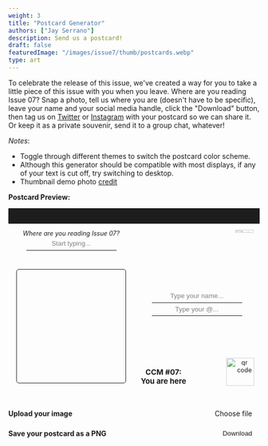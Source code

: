 ```yaml
---
weight: 3
title: "Postcard Generator"
authors: ["Jay Serrano"]
description: Send us a postcard!
draft: false
featuredImage: "/images/issue7/thumb/postcards.webp"
type: art
---
```


To celebrate the release of this issue, we've created a way for you to take a little piece of this issue with you when you leave. Where are you reading Issue 07? Snap a photo, tell us where you are (doesn't have to be specific), leave your name and your social media handle, click the "Download" button, then tag us on [Twitter](https://twitter.com/cicadacreatemag) or [Instagram](https://www.instagram.com/cicadacreativemag/) with your postcard so we can share it. Or keep it as a private souvenir, send it to a group chat, whatever!

*Notes*:
- Toggle through different themes to switch the postcard color scheme.
- Although this generator should be compatible with most displays, if any of your text is cut off, try switching to desktop. 
- Thumbnail demo photo [credit](https://unsplash.com/photos/twukN12EN7c) 

<script type="text/javascript" src="https://html2canvas.hertzen.com/dist/html2canvas.min.js"></script>

**Postcard Preview:**

<div id="postcard"> 

<div id="postcard-left"> 
<div id="postcard-question"> <em>Where are you reading Issue 07?</em><br>
<input type="text" id="answer" placeholder="Start typing..." class="postcardInput">
</div>
<div id="postcard-image"> </div>
</div>

<div id="postcard-right"> 
<div id="stamp"><img id="stamp-img" src='/icons/stamps/red-c.png' alt="icon"></div>

<input type="text" id="name" placeholder="Type your name..." class="postcardInput"> <br>
<input type="text" id="socials" placeholder="Type your @..." class="postcardInput"> <br>
<div id="logo-qr">
<div id="logo">CCM #07: <br> You are here</div>
<img id="qr-img" src='/images/misc/qr.webp' alt="qr code"></div>
</div>

</div>

<br>
<div class="option"><strong>Upload your image</strong><br>
<label for="upload" class="download">Choose file</label>
<input type="file" id="upload" accept ="image/jpeg, image/png, image/jpg" style="display: none;"></div>

<div class="option"><strong>Save your postcard as a PNG</strong><br>
<button class="download">Download</button>   

</div>
</div>
</div>
                
<style>
#postcard {
display: flex;
width: 100%;
overflow: hidden;
aspect-ratio: 3 / 2;
font-size: calc(0.6rem + 0.3vw);
border: 2px solid var(--text-color);
background-color: var(--bg-color);
filter: brightness(1.1);
border-top: 2.5em solid;
}
#postcard-left, #postcard-right {
display: flex;
flex-direction: column;
width: 50%;
text-align: center;
}
#postcard-left {
border-right: 2px dashed var(--text-color);
}
#postcard-right {
justify-content: space-between;
}
#postcard-question {
margin: 1em;
height: 15%;
}
.postcardInput {
text-align: center;
line-height: calc(0.25 + 1 + 0.5);
max-width: 80%;
background-color: transparent;
color: var(--text-color);
border: 0;
outline:0;
border-bottom: 1px solid;
overflow: hidden;
}
.postcardInput::placeholder, .postcardInput::-moz-placeholder {
font-family: var(--body-font);
font-size: calc(0.6rem + 0.39vw);
}
input::placeholder {
overflow: visible;
}
#postcard-image {
flex: 1;
margin: 1rem;
background: center / cover no-repeat;
border: 1px solid;
border-radius: 5px;
}
#stamp {
text-align: right;
padding: 1em;
}
#logo-qr {
padding: calc(1em - 0.2vw);
display: flex;
align-items: flex-end;
justify-content: space-between;
}
#logo {
font-weight: bold;
width: 6.5em;
font-family: var(--header-font);
font-size: calc(0.7rem + 0.39vw);
}
#qr-img {
width: calc(2rem + 2.5vw);
}
#stamp-img {
width: 40%;
}
.option {
display: flex;
align-items: center;
justify-content: space-between;
margin: 1em 0;
}
#input {
font-size: 0.9rem;
height: 1.5rem;
width: 15rem;
}
input[type="file"] {
width: 13rem;
border: 0;
}
input[type="file"i] {
background-color: var(--bg-color);
color: var(--text-color);

}
.download {
border: 1.5px solid var(--text-color);
background-color: var(--bg-color);
color: var(--text-color);
border-radius: 0;
padding: 5px 15px;
cursor: pointer;
}

.download:hover {
  background-color: var(--text-color);
  color: var(--bg-color);
}

 @media (max-width: 400px) {
#postcard {
font-size: 0.6rem;
}
#logo {
width: 6.3em;
font-size: calc(0.6rem + 0.39vw);
}
#qr-img {
width: calc(1.5rem + 2.5vw);
} 
.postcardInput {
    line-height: calc(0.4 + 1 + 0.5);
}
 }

</style>

<script>

  // Upload image
  const image_input = document.querySelector("#upload");
  image_input.addEventListener("change", function() {
    const file_reader = new FileReader();
    file_reader.addEventListener("load", () => {
      const uploaded_image = file_reader.result;
      document.querySelector("#postcard-image").style.backgroundImage = `url(${uploaded_image})`;
    });
    file_reader.readAsDataURL(this.files[0]);
  });
  
  // Download image
  document.getElementById("download").addEventListener("click", function() {
      html2canvas(document.querySelector('#postcard'),{useCORS: true,allowTaint: true,}).then(function(canvas) {
          saveAs(canvas.toDataURL(), 'ccm-postcard.png');
      });
  });
  function saveAs(uri, filename) {
      var link = document.createElement('a');
      if (typeof link.download === 'string') {
          link.href = uri;
          link.download = filename;
          //Firefox requires the link to be in the body
          document.body.appendChild(link);
          //simulate click
          link.click();
          //remove the link when done
          document.body.removeChild(link);
      } else {
          window.open(uri);
      }
  }
  
</script>